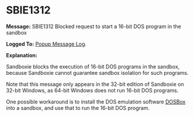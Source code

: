 # SBIE1312

**Message:** SBIE1312 Blocked request to start a 16-bit DOS program in the sandbox

**Logged To:** [Popup Message Log](PopupMessageLog.md).

**Explanation:**

Sandboxie blocks the execution of 16-bit DOS programs in the sandbox, because Sandboxie cannot guarantee sandbox isolation for such programs.

Note that this message only appears in the 32-bit edition of Sandboxie on 32-bit Windows, as 64-bit Windows does not run 16-bit DOS programs.

One possible workaround is to install the DOS emulation software [DOSBox](https://www.dosbox.com) into a sandbox, and use that to run the 16-bit DOS program.
